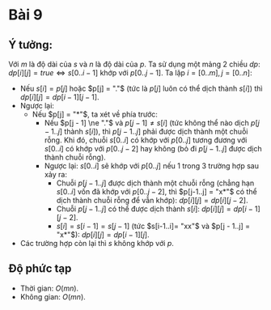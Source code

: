 # Bài 9

## Ý tưởng:
Với $m$ là độ dài của $s$ và $n$ là độ dài của $p$.
Ta sử dụng một mảng 2 chiều $dp$: $dp[i][j] = true \Leftrightarrow s[0..i-1]$ khớp với $p[0..j-1]$.
Ta lặp $i = [0..m], j = [0..n]$:
- Nếu $s[i] = p[j]$ hoặc $p[j] = "."$ (tức là $p[j]$ luôn có thể dịch thành $s[i]$) thì $dp[i][j] = dp[i - 1][j - 1]$.
- Ngược lại:
    - Nếu $p[j] = "*"$, ta xét về phía trước:
        - Nếu $p[j - 1] \ne "."$ và $p[j - 1] \ne s[i]$ (tức không thể nào dịch $p[j-1..j]$ thành $s[i]$), thì $p[j-1..j]$ phải được dịch thành một chuỗi rỗng. Khi đó, chuỗi $s[0..i]$ có khớp với $p[0..j]$ tương đương với $s[0..i]$ có khớp với $p[0..j-2]$ hay không (bỏ đi $p[j-1..j]$ được dịch thành chuỗi rỗng).
        - Ngược lại: $s[0..i]$ sẽ khớp với $p[0..j]$ nếu 1 trong 3 trường hợp sau xảy ra:
            - Chuỗi $p[j-1..j]$ được dịch thành một chuỗi rỗng (chẳng hạn $s[0..i]$ vốn đã khớp với $p[0..j - 2]$, thì $p[j-1..j] = "x*"$ có thể dịch thành chuỗi rỗng để vẫn khớp): $dp[i][j] = dp[i][j-2]$.
            - Chuỗi $p[j-1..j]$ có thể được dịch thành $s[i]$: $dp[i][j] = dp[i - 1][j - 2]$.
            - $s[i] = s[i - 1] = s[j - 1]$ (tức $s[i-1..i]= "xx"$ và $p[j - 1..j] = "x*"$): $dp[i][j] = dp[i - 1][j]$.
- Các trường hợp còn lại thì $s$ không khớp với $p$.

## Độ phức tạp
- Thời gian: $O(mn)$.
- Không gian: $O(mn)$.